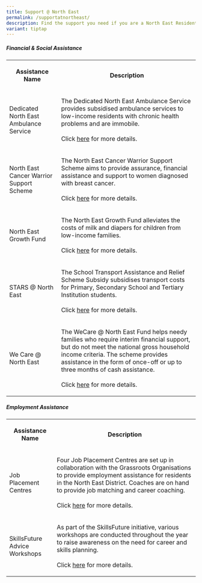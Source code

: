 ```yaml
---
title: Support @ North East
permalink: /supportatnortheast/
description: Find the support you need if you are a North East Resident
variant: tiptap
---
```

<h5>Financial &amp; Social Assistance</h5>
<table>
<tbody>
<tr>
<th rowspan="1" colspan="1">
<p>Assistance Name</p>
</th>
<th rowspan="1" colspan="1">
<p>Description</p>
</th>
</tr>
<tr>
<td rowspan="1" colspan="1">
<p>Dedicated North East Ambulance Service</p>
</td>
<td rowspan="1" colspan="1">
<p>The Dedicated North East Ambulance Service provides subsidised ambulance
services to low-income residents with chronic health problems and are immobile.
<br>
<br>Click <a href="www.northeast.cdc.gov.sg/programmes/financial-and-social-assistance/dedicated-north-east-ambulance-service/" rel="noopener noreferrer nofollow" target="_blank">here</a> for
more details.</p>
</td>
</tr>
<tr>
<td rowspan="1" colspan="1">
<p>North East Cancer Warrior Support Scheme</p>
</td>
<td rowspan="1" colspan="1">
<p>The North East Cancer Warrior Support Scheme aims to provide assurance,
financial assistance and support to women diagnosed with breast cancer.
<br>
<br>Click <a href="https://northeast.cdc.gov.sg/programmes/financial-and-social-assistance/cwss/" rel="noopener noreferrer nofollow" target="_blank">here</a> for
more details.</p>
</td>
</tr>
<tr>
<td rowspan="1" colspan="1">
<p></p>
<p>North East Growth Fund</p>
</td>
<td rowspan="1" colspan="1">
<p>The North East Growth Fund alleviates the costs of milk and diapers for
children from low-income families.
<br>
<br>Click <a href="https://northeast.cdc.gov.sg/programmes/financial-and-social-assistance/north-east-growth-fund" rel="noopener noreferrer nofollow" target="_blank">here</a> for
more details.</p>
</td>
</tr>
<tr>
<td rowspan="1" colspan="1">
<p>STARS @ North East</p>
</td>
<td rowspan="1" colspan="1">
<p>The School Transport Assistance and Relief Scheme Subsidy subsidises transport
costs for Primary, Secondary School and Tertiary Institution students.
<br>
<br>Click <a href="https://northeast.cdc.gov.sg/programmes/financial-and-social-assistance/stars/" rel="noopener noreferrer nofollow" target="_blank">here</a> for
more details.</p>
</td>
</tr>
<tr>
<td rowspan="1" colspan="1">
<p>We Care @ North East</p>
</td>
<td rowspan="1" colspan="1">
<p>The WeCare @ North East Fund helps needy families who require interim
financial support, but do not meet the national gross household income
criteria. The scheme provides assistance in the form of once-off or up
to three months of cash assistance.
<br>
<br>Click <a href="https://northeast.cdc.gov.sg/programmes/financial-and-social-assistance/wecare-at-north-east" rel="noopener noreferrer nofollow" target="_blank">here</a> for
more details.</p>
</td>
</tr>
</tbody>
</table>
<h5>Employment Assistance</h5>
<table>
<tbody>
<tr>
<th rowspan="1" colspan="1">
<p>Assistance Name</p>
</th>
<th rowspan="1" colspan="1">
<p>Description</p>
</th>
</tr>
<tr>
<td rowspan="1" colspan="1">
<p>Job Placement Centres</p>
</td>
<td rowspan="1" colspan="1">
<p>Four Job Placement Centres are set up in collaboration with the Grassroots
Organisations to provide employment assistance for residents in the North
East District. Coaches are on hand to provide job matching and career coaching.
<br>
<br>Click <a href="https://northeast.cdc.gov.sg/programmes/employment-and-lifelong-learning/job-placement-centres" rel="noopener noreferrer nofollow" target="_blank">here</a> for
more details.</p>
</td>
</tr>
<tr>
<td rowspan="1" colspan="1">
<p>SkillsFuture Advice Workshops</p>
</td>
<td rowspan="1" colspan="1">
<p>As part of the SkillsFuture initiative, various workshops are conducted
throughout the year to raise awareness on the need for career and skills
planning.
<br>
<br>Click <a href="https://northeast.cdc.gov.sg/programmes/employment-and-lifelong-learning/skillsfuture-advice-workshops" rel="noopener noreferrer nofollow" target="_blank">here</a> for
more details.</p>
</td>
</tr>
</tbody>
</table>
<p></p>